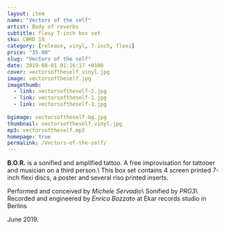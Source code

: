 ```yaml
---
layout: item
name: "Vectors of the self"
artist: Body of reverbs
subtitle: flexy 7-inch box set
sku: CWRD 18
category: [release, vinyl, 7-inch, flexi]
price: "35.00"
slug: "Vectors of the self"
date: 2019-08-01 01:16:17 +0100
cover: vectorsoftheself_vinyl.jpg
image: vectorsoftheself.jpg
imagethumb:
  - link: vectorsoftheself-2.jpg
  - link: vectorsoftheself-1.jpg
  - link: vectorsoftheself-3.jpg
  
bgimage: vectorsoftheself-bg.jpg
thumbnail: vectorsoftheself_vinyl.jpg
mp3: vectorsoftheself.mp3
homepage: true
permalink: /Vectors-of-the-self/
---
```


**B.O.R.** is a sonified and amplified tattoo. A free improvisation for tattooer and musician on a third person.\\
This box set contains 4 screen printed 7-inch flexi discs, a poster and several riso printed inserts.

Performed and conceived by *Michele Servadio*\\
Sonified by *PRG3*\\
Recorded and engineered by *Enrico Bozzato* at Ekar records studio in Berlins

June 2019.
